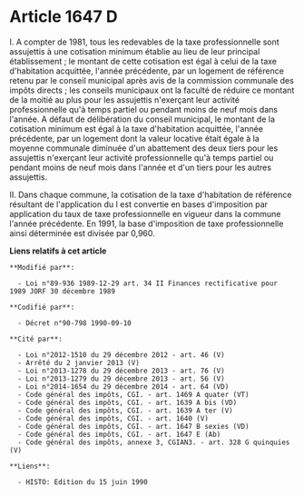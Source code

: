 # Article 1647 D

I. A compter de 1981, tous les redevables de la taxe professionnelle sont assujettis à une cotisation minimum établie au lieu
de leur principal établissement ; le montant de cette cotisation est égal à celui de la taxe d'habitation acquittée, l'année
précédente, par un logement de référence retenu par le conseil municipal après avis de la commission communale des impôts
directs ; les conseils municipaux ont la faculté de réduire ce montant de la moitié au plus pour les assujettis n'exerçant
leur activité professionnelle qu'à temps partiel ou pendant moins de neuf mois dans l'année. A défaut de délibération du
conseil municipal, le montant de la cotisation minimum est égal à la taxe d'habitation acquittée, l'année précédente, par un
logement dont la valeur locative était égale à la moyenne communale diminuée d'un abattement des deux tiers pour les
assujettis n'exerçant leur activité professionnelle qu'à temps partiel ou pendant moins de neuf mois dans l'année et d'un
tiers pour les autres assujettis.

II. Dans chaque commune, la cotisation de la taxe d'habitation de référence résultant de l'application du I est convertie en
bases d'imposition par application du taux de taxe professionnelle en vigueur dans la commune l'année précédente. En 1991, la
base d'imposition de taxe professionnelle ainsi déterminée est divisée par 0,960.

**Liens relatifs à cet article**

	**Modifié par**:

	  - Loi n°89-936 1989-12-29 art. 34 II Finances rectificative pour 1989 JORF 30 décembre 1989

	**Codifié par**:

	  - Décret n°90-798 1990-09-10

	**Cité par**:

	  - Loi n°2012-1510 du 29 décembre 2012 - art. 46 (V)
	  - Arrêté du 2 janvier 2013 (V)
	  - Loi n°2013-1278 du 29 décembre 2013 - art. 76 (V)
	  - Loi n°2013-1279 du 29 décembre 2013 - art. 56 (V)
	  - Loi n°2014-1654 du 29 décembre 2014 - art. 64 (VD)
	  - Code général des impôts, CGI. - art. 1469 A quater (VT)
	  - Code général des impôts, CGI. - art. 1639 A bis (VD)
	  - Code général des impôts, CGI. - art. 1639 A ter (V)
	  - Code général des impôts, CGI. - art. 1640 (V)
	  - Code général des impôts, CGI. - art. 1647 B sexies (VD)
	  - Code général des impôts, CGI. - art. 1647 E (Ab)
	  - Code général des impôts, annexe 3, CGIAN3. - art. 328 G quinquies (V)

	**Liens**:

	  - HISTO: Edition du 15 juin 1990
